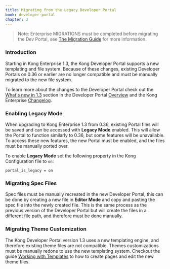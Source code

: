 ```yaml
---
title: Migrating from the Legacy Developer Portal
book: developer-portal
chapter: 3
---
```


> Note: Enterprise MIGRATIONS must be completed before migrating the Dev Portal, see [The Migration Guide](/enterprise/1.3-x/deployment/migrations/) for more information.

### Introduction

Starting in Kong Enterprise 1.3, the Kong Developer Portal supports a new
templating and file system. Because of these changes, existing Developer Portals
on 0.36 or earlier are no longer compatible and must be manually migrated to the 
new file system.

To learn more about the changes to the Developer Portal check out the 
[What's new in 1.3](/enterprise/1.3-x/developer-portal/overview/#whats-new-in-1.3)
section in the Developer Portal [Overview](/enterprise/1.3-x/developer-portal/overview)
and the Kong Enterprise [Changelog](/gateway/changelog).


### Enabling Legacy Mode

When upgrading to Kong Enterprise 1.3 from 0.36, existing Portal files will be
saved and can be accessed with **Legacy Mode** enabled. This will allow the
Portal to function similarly to 0.36, but some features will be unavailable. To
access these new features, the new Portal must be enabled, and the files must
be manually ported over.

To enable **Legacy Mode** set the following property in the Kong Configuration
file to `on`:

```
portal_is_legacy = on
```

### Migrating Spec Files

Spec files must be manually recreated in the new Developer Portal, this can 
be done by creating a new file in **Editor Mode** and copy and pasting the spec
file into the newly created file. This is the same process as the previous
version of the Developer Portal but will create the files in a different file
path, and therefore must be done manually. 

### Migrating Theme Customization

The Kong Developer Portal version 1.3 uses a new templating engine, and therefore
existing theme files are not compatible. Themes customizations must be manually
redone to use the new templating system. Checkout the guide 
[Working with Templates](/enterprise/{{page.kong_version}}/developer-portal/working-with-templates) to how to create pages and edit the new theme files.

